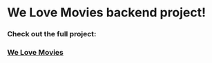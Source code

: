 # We Love Movies backend project!
### Check out the full project:
### [We Love Movies](https://damp-badlands-25992.herokuapp.com/)
